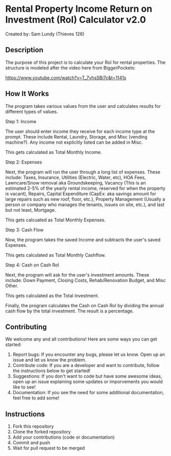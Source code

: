 # Rental Property Income Return on Investment (RoI) Calculator v2.0

Created by: 
Sam Lundy (Thieves 126)

## Description

The purpose of this project is to calculate your RoI for rental properties. The structure is modeled after the video here from BiggerPockets:

https://www.youtube.com/watch?v=T_7vhsSBi7c&t=1141s

## How It Works

The program takes various values from the user and calculates results for different types of values.

Step 1: Income

The user should enter income they receive for each income type at the prompt.
These include Rental, Laundry, Storage, and Misc (vending machine?).
Any income not explicitly listed can be added in Misc.

This gets calculated as Total Monthly Income.

Step 2: Expenses

Next, the program will run the user through a long list of expenses. These include:
Taxes, Insurance, Utilities (Electric, Water, etc), HOA Fees, Lawncare/Snow removal aka Groundskeeping,
Vacancy (This is an estimated 2-5% of the yearly rental income, reserved for when the property is vacant),
Repairs, Capital Expenditure (CapEx: aka savings amount for large repairs such as new roof, floor, etc.),
Property Management (Usually a person or company who manages the tenants, issues on site, etc.), 
and last but not least, Mortgage.

This gets calcuated as Total Monthly Expenses.

Step 3: Cash Flow

Now, the program takes the saved Income and subtracts the user's saved Expenses.

This gets calculated as Total Monthly Cashflow.

Step 4: Cash on Cash RoI

Next, the program will ask for the user's investment amounts. These include:
Down Payment, Closing Costs, Rehab/Renovation Budget, and Misc Other.

This gets calculated as the Total investment.

Finally, the program calculates the Cash on Cash RoI by dividing the annual cash flow by the total investment.
The result is a percentage.

## Contributing

We welcome any and all contributions! Here are some ways you can get started:

1. Report bugs: If you encounter any bugs, please let us know. Open up an issue and let us know the problem.
2. Contribute code: If you are a developer and want to contribute, follow the instructions below to get started!
3. Suggestions: If you don't want to code but have some awesome ideas, open up an issue explaining some updates or imporvements you would like to see!
4. Documentation: If you see the need for some additional documentation, feel free to add some!

## Instructions

1. Fork this repository
2. Clone the forked repository
3. Add your contributions (code or documentation)
4. Commit and push
5. Wait for pull request to be merged


